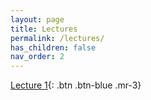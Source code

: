 ```yaml
---
layout: page
title: Lectures
permalink: /lectures/
has_children: false
nav_order: 2
---
```


[Lecture 1](https://raw.githubusercontent.com/bayreuth-politics/CI23/main/docs/lectures/CI_23_Bayreuth_Week1.pdf){: .btn .btn-blue .mr-3}
